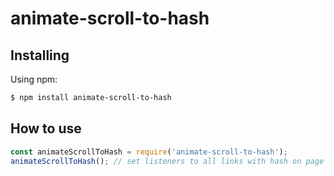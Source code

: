 # animate-scroll-to-hash

## Installing

Using npm:

```bash
$ npm install animate-scroll-to-hash
```

## How to use

```js
const animateScrollToHash = require('animate-scroll-to-hash');
animateScrollToHash(); // set listeners to all links with hash on page
```